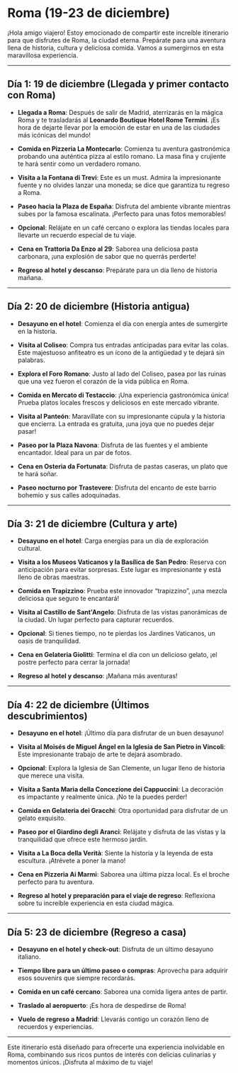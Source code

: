 # Roma (19-23 de diciembre)

¡Hola amigo viajero! Estoy emocionado de compartir este increíble itinerario para que disfrutes de Roma, la ciudad eterna. Prepárate para una aventura llena de historia, cultura y deliciosa comida. Vamos a sumergirnos en esta maravillosa experiencia.

---

## **Día 1: 19 de diciembre (Llegada y primer contacto con Roma)**

- **Llegada a Roma**: Después de salir de Madrid, aterrizarás en la mágica Roma y te trasladarás al **Leonardo Boutique Hotel Rome Termini**. ¡Es hora de dejarte llevar por la emoción de estar en una de las ciudades más icónicas del mundo!

- **Comida en Pizzeria La Montecarlo**: Comienza tu aventura gastronómica probando una auténtica pizza al estilo romano. La masa fina y crujiente te hará sentir como un verdadero romano. 

- **Visita a la Fontana di Trevi**: Este es un must. Admira la impresionante fuente y no olvides lanzar una moneda; se dice que garantiza tu regreso a Roma. 

- **Paseo hacia la Plaza de España**: Disfruta del ambiente vibrante mientras subes por la famosa escalinata. ¡Perfecto para unas fotos memorables!

- **Opcional**: Relájate en un café cercano o explora las tiendas locales para llevarte un recuerdo especial de tu viaje.

- **Cena en Trattoria Da Enzo al 29**: Saborea una deliciosa pasta carbonara, ¡una explosión de sabor que no querrás perderte!

- **Regreso al hotel y descanso**: Prepárate para un día lleno de historia mañana.

---

## **Día 2: 20 de diciembre (Historia antigua)**

- **Desayuno en el hotel**: Comienza el día con energía antes de sumergirte en la historia.

- **Visita al Coliseo**: Compra tus entradas anticipadas para evitar las colas. Este majestuoso anfiteatro es un ícono de la antigüedad y te dejará sin palabras.

- **Explora el Foro Romano**: Justo al lado del Coliseo, pasea por las ruinas que una vez fueron el corazón de la vida pública en Roma.

- **Comida en Mercato di Testaccio**: ¡Una experiencia gastronómica única! Prueba platos locales frescos y deliciosos en este mercado vibrante.

- **Visita al Panteón**: Maravíllate con su impresionante cúpula y la historia que encierra. La entrada es gratuita, ¡una joya que no puedes dejar pasar!

- **Paseo por la Plaza Navona**: Disfruta de las fuentes y el ambiente encantador. Ideal para un par de fotos.

- **Cena en Osteria da Fortunata**: Disfruta de pastas caseras, un plato que te hará soñar.

- **Paseo nocturno por Trastevere**: Disfruta del encanto de este barrio bohemio y sus calles adoquinadas.

---

## **Día 3: 21 de diciembre (Cultura y arte)**

- **Desayuno en el hotel**: Carga energías para un día de exploración cultural.

- **Visita a los Museos Vaticanos y la Basílica de San Pedro**: Reserva con anticipación para evitar sorpresas. Este lugar es impresionante y está lleno de obras maestras.

- **Comida en Trapizzino**: Prueba este innovador “trapizzino”, ¡una mezcla deliciosa que seguro te encantará!

- **Visita al Castillo de Sant'Angelo**: Disfruta de las vistas panorámicas de la ciudad. Un lugar perfecto para capturar recuerdos.

- **Opcional**: Si tienes tiempo, no te pierdas los Jardines Vaticanos, un oasis de tranquilidad.

- **Cena en Gelateria Giolitti**: Termina el día con un delicioso gelato, ¡el postre perfecto para cerrar la jornada!

- **Regreso al hotel y descanso**: ¡Mañana más aventuras!

---

## **Día 4: 22 de diciembre (Últimos descubrimientos)**

- **Desayuno en el hotel**: ¡Último día para disfrutar de un buen desayuno!

- **Visita al Moisés de Miguel Ángel en la Iglesia de San Pietro in Vincoli**: Este impresionante trabajo de arte te dejará asombrado. 

- **Opcional**: Explora la Iglesia de San Clemente, un lugar lleno de historia que merece una visita.

- **Visita a Santa Maria della Concezione dei Cappuccini**: La decoración es impactante y realmente única. ¡No te la puedes perder!

- **Comida en Gelateria dei Gracchi**: Otra oportunidad para disfrutar de un gelato exquisito.

- **Paseo por el Giardino degli Aranci**: Relájate y disfruta de las vistas y la tranquilidad que ofrece este hermoso jardín.

- **Visita a La Boca della Verità**: Siente la historia y la leyenda de esta escultura. ¡Atrévete a poner la mano!

- **Cena en Pizzeria Ai Marmi**: Saborea una última pizza local. Es el broche perfecto para tu aventura.

- **Regreso al hotel y preparación para el viaje de regreso**: Reflexiona sobre tu increíble experiencia en esta ciudad mágica.

---

## **Día 5: 23 de diciembre (Regreso a casa)**

- **Desayuno en el hotel y check-out**: Disfruta de un último desayuno italiano.

- **Tiempo libre para un último paseo o compras**: Aprovecha para adquirir esos souvenirs que siempre recordarás.

- **Comida en un café cercano**: Saborea una comida ligera antes de partir.

- **Traslado al aeropuerto**: ¡Es hora de despedirse de Roma!

- **Vuelo de regreso a Madrid**: Llevarás contigo un corazón lleno de recuerdos y experiencias.

---

Este itinerario está diseñado para ofrecerte una experiencia inolvidable en Roma, combinando sus ricos puntos de interés con delicias culinarias y momentos únicos. ¡Disfruta al máximo de tu viaje! 